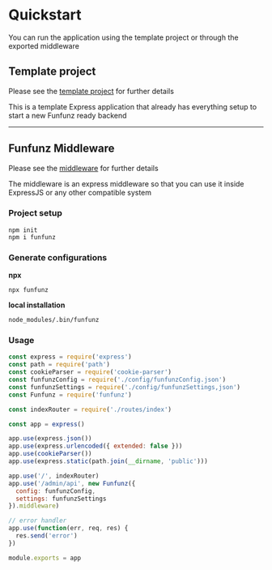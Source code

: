 # Quickstart

You can run the application using the template project or through the exported middleware

## Template project

Please see the [template project](https://github.com/Funfunz/funfunz-template) for further details

This is a template Express application that already has everything setup to start a new Funfunz ready backend

---

## Funfunz Middleware

Please see the [middleware](usage/middleware.md) for further details

The middleware is an express middleware so that you can use it inside ExpressJS or any other compatible system

### Project setup

```
npm init
npm i funfunz
```

### Generate configurations

**npx**
```
npx funfunz
```

**local installation**
```
node_modules/.bin/funfunz
```

### Usage

```js
const express = require('express')
const path = require('path')
const cookieParser = require('cookie-parser')
const funfunzConfig = require('./config/funfunzConfig.json')
const funfunzSettings = require('./config/funfunzSettings,json')
const Funfunz = require('funfunz')

const indexRouter = require('./routes/index')

const app = express()

app.use(express.json())
app.use(express.urlencoded({ extended: false }))
app.use(cookieParser())
app.use(express.static(path.join(__dirname, 'public')))

app.use('/', indexRouter)
app.use('/admin/api', new Funfunz({
  config: funfunzConfig,
  settings: funfunzSettings
}).middleware)

// error handler
app.use(function(err, req, res) {
  res.send('error')
})

module.exports = app
```

